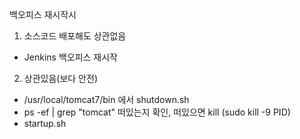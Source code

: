 백오피스 재시작시

1) 소스코드 배포해도 상관없음
- Jenkins 백오피스 재시작

2) 상관있음(보다 안전)
- /usr/local/tomcat7/bin 에서 shutdown.sh
- ps -ef | grep "tomcat" 떠있는지 확인, 떠있으면 kill (sudo kill -9 PID)
- startup.sh